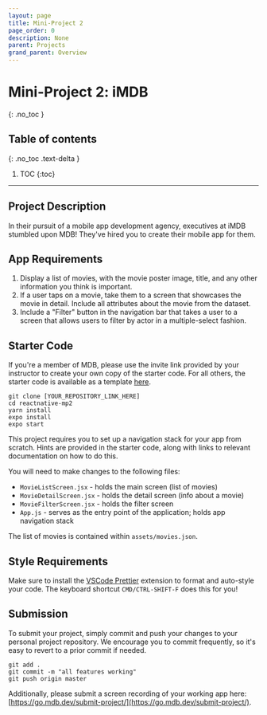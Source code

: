 ```yaml
---
layout: page
title: Mini-Project 2
page_order: 0
description: None
parent: Projects
grand_parent: Overview
---
```


# Mini-Project 2: iMDB
{: .no_toc }

## Table of contents
{: .no_toc .text-delta }

1. TOC
{:toc}

---

## Project Description
In their pursuit of a mobile app development agency, executives at iMDB stumbled upon MDB! They've hired you to create their mobile app for them.

## App Requirements

1. Display a list of movies, with the movie poster image, title, and any other information you think is important.
2. If a user taps on a movie, take them to a screen that showcases the movie in detail. Include all attributes about the movie from the dataset.
3. Include a "Filter" button in the navigation bar that takes a user to a screen that allows users to filter by actor in a multiple-select fashion.

## Starter Code

If you're a member of MDB, please use the invite link provided by your instructor to create your own copy of the starter code. For all others, the starter code is available as a template [here](https://github.com/mdbdev/reactnative-mp2).

```
git clone [YOUR_REPOSITORY_LINK_HERE]
cd reactnative-mp2
yarn install
expo install
expo start
```

This project requires you to set up a navigation stack for your app from scratch. Hints are provided in the starter code, along with links to relevant documentation on how to do this.

You will need to make changes to the following files:

- `MovieListScreen.jsx` - holds the main screen (list of movies)
- `MovieDetailScreen.jsx` - holds the detail screen (info about a movie)
- `MovieFilterScreen.jsx` - holds the filter screen
- `App.js` - serves as the entry point of the application; holds app navigation stack

The list of movies is contained within `assets/movies.json`.

## Style Requirements

Make sure to install the [VSCode Prettier](https://marketplace.visualstudio.com/items?itemName=esbenp.prettier-vscode) extension to format and auto-style your code. The keyboard shortcut `CMD/CTRL-SHIFT-F` does this for you!


## Submission

To submit your project, simply commit and push your changes to your personal project repository. We encourage you to commit frequently, so it's easy to revert to a prior commit if needed.

```
git add .
git commit -m "all features working"
git push origin master
```

Additionally, please submit a screen recording of your working app here: [https://go.mdb.dev/submit-project/](https://go.mdb.dev/submit-project/).

